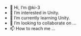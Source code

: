 - 👋 Hi, I’m @ki-3
- 👀 I’m interested in Unity.
- 🌱 I’m currently learning Unity.
- 💞️ I’m looking to collaborate on ...
- 📫 How to reach me ...

<!---
ki-3/ki-3 is a ✨ special ✨ repository because its `README.md` (this file) appears on your GitHub profile.
You can click the Preview link to take a look at your changes.
--->
